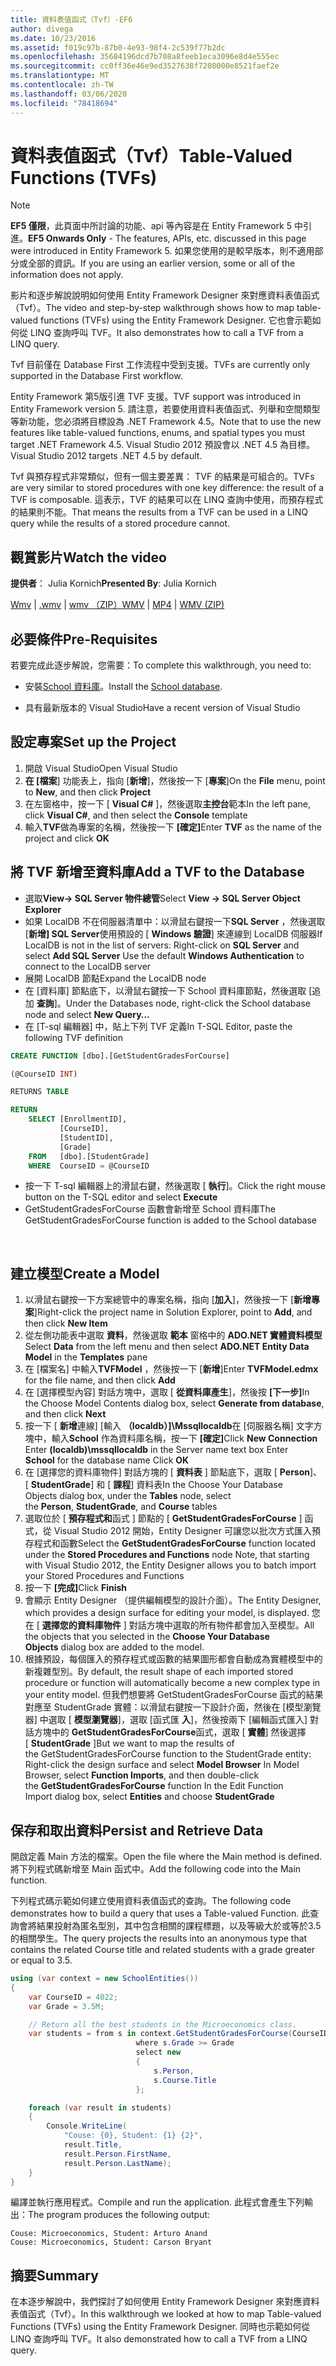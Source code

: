 ```yaml
---
title: 資料表值函式（Tvf）-EF6
author: divega
ms.date: 10/23/2016
ms.assetid: f019c97b-87b0-4e93-98f4-2c539f77b2dc
ms.openlocfilehash: 35684196dcd7b708a8feeb1eca3096e8d4e555ec
ms.sourcegitcommit: cc0ff36e46e9ed3527638f7208000e8521faef2e
ms.translationtype: MT
ms.contentlocale: zh-TW
ms.lasthandoff: 03/06/2020
ms.locfileid: "78418694"
---
```

# <a name="table-valued-functions-tvfs"></a><span data-ttu-id="90706-102">資料表值函式（Tvf）</span><span class="sxs-lookup"><span data-stu-id="90706-102">Table-Valued Functions (TVFs)</span></span>
> [!NOTE]
> <span data-ttu-id="90706-103">**EF5 僅限**，此頁面中所討論的功能、api 等內容是在 Entity Framework 5 中引進。</span><span class="sxs-lookup"><span data-stu-id="90706-103">**EF5 Onwards Only** - The features, APIs, etc. discussed in this page were introduced in Entity Framework 5.</span></span> <span data-ttu-id="90706-104">如果您使用的是較早版本，則不適用部分或全部的資訊。</span><span class="sxs-lookup"><span data-stu-id="90706-104">If you are using an earlier version, some or all of the information does not apply.</span></span>

<span data-ttu-id="90706-105">影片和逐步解說說明如何使用 Entity Framework Designer 來對應資料表值函式（Tvf）。</span><span class="sxs-lookup"><span data-stu-id="90706-105">The video and step-by-step walkthrough shows how to map table-valued functions (TVFs) using the Entity Framework Designer.</span></span> <span data-ttu-id="90706-106">它也會示範如何從 LINQ 查詢呼叫 TVF。</span><span class="sxs-lookup"><span data-stu-id="90706-106">It also demonstrates how to call a TVF from a LINQ query.</span></span>

<span data-ttu-id="90706-107">Tvf 目前僅在 Database First 工作流程中受到支援。</span><span class="sxs-lookup"><span data-stu-id="90706-107">TVFs are currently only supported in the Database First workflow.</span></span>

<span data-ttu-id="90706-108">Entity Framework 第5版引進 TVF 支援。</span><span class="sxs-lookup"><span data-stu-id="90706-108">TVF support was introduced in Entity Framework version 5.</span></span> <span data-ttu-id="90706-109">請注意，若要使用資料表值函式、列舉和空間類型等新功能，您必須將目標設為 .NET Framework 4.5。</span><span class="sxs-lookup"><span data-stu-id="90706-109">Note that to use the new features like table-valued functions, enums, and spatial types you must target .NET Framework 4.5.</span></span> <span data-ttu-id="90706-110">Visual Studio 2012 預設會以 .NET 4.5 為目標。</span><span class="sxs-lookup"><span data-stu-id="90706-110">Visual Studio 2012 targets .NET 4.5 by default.</span></span>

<span data-ttu-id="90706-111">Tvf 與預存程式非常類似，但有一個主要差異： TVF 的結果是可組合的。</span><span class="sxs-lookup"><span data-stu-id="90706-111">TVFs are very similar to stored procedures with one key difference: the result of a TVF is composable.</span></span> <span data-ttu-id="90706-112">這表示，TVF 的結果可以在 LINQ 查詢中使用，而預存程式的結果則不能。</span><span class="sxs-lookup"><span data-stu-id="90706-112">That means the results from a TVF can be used in a LINQ query while the results of a stored procedure cannot.</span></span>

## <a name="watch-the-video"></a><span data-ttu-id="90706-113">觀賞影片</span><span class="sxs-lookup"><span data-stu-id="90706-113">Watch the video</span></span>

<span data-ttu-id="90706-114">**提供者**： Julia Kornich</span><span class="sxs-lookup"><span data-stu-id="90706-114">**Presented By**: Julia Kornich</span></span>

<span data-ttu-id="90706-115">[Wmv](https://download.microsoft.com/download/6/0/A/60A6E474-5EF3-4E1E-B9EA-F51D2DDB446A/HDI-ITPro-MSDN-winvideo-tvf.wmv) | [.wmv](https://download.microsoft.com/download/6/0/A/60A6E474-5EF3-4E1E-B9EA-F51D2DDB446A/HDI-ITPro-MSDN-mp4video-tvf.m4v) | [wmv （ZIP）](https://download.microsoft.com/download/6/0/A/60A6E474-5EF3-4E1E-B9EA-F51D2DDB446A/HDI-ITPro-MSDN-winvideo-tvf.zip)</span><span class="sxs-lookup"><span data-stu-id="90706-115">[WMV](https://download.microsoft.com/download/6/0/A/60A6E474-5EF3-4E1E-B9EA-F51D2DDB446A/HDI-ITPro-MSDN-winvideo-tvf.wmv) | [MP4](https://download.microsoft.com/download/6/0/A/60A6E474-5EF3-4E1E-B9EA-F51D2DDB446A/HDI-ITPro-MSDN-mp4video-tvf.m4v) | [WMV (ZIP)](https://download.microsoft.com/download/6/0/A/60A6E474-5EF3-4E1E-B9EA-F51D2DDB446A/HDI-ITPro-MSDN-winvideo-tvf.zip)</span></span>

## <a name="pre-requisites"></a><span data-ttu-id="90706-116">必要條件</span><span class="sxs-lookup"><span data-stu-id="90706-116">Pre-Requisites</span></span>

<span data-ttu-id="90706-117">若要完成此逐步解說，您需要：</span><span class="sxs-lookup"><span data-stu-id="90706-117">To complete this walkthrough, you need to:</span></span>

- <span data-ttu-id="90706-118">安裝[School 資料庫](~/ef6/resources/school-database.md)。</span><span class="sxs-lookup"><span data-stu-id="90706-118">Install the [School database](~/ef6/resources/school-database.md).</span></span>

- <span data-ttu-id="90706-119">具有最新版本的 Visual Studio</span><span class="sxs-lookup"><span data-stu-id="90706-119">Have a recent version of Visual Studio</span></span>

## <a name="set-up-the-project"></a><span data-ttu-id="90706-120">設定專案</span><span class="sxs-lookup"><span data-stu-id="90706-120">Set up the Project</span></span>

1.  <span data-ttu-id="90706-121">開啟 Visual Studio</span><span class="sxs-lookup"><span data-stu-id="90706-121">Open Visual Studio</span></span>
2.  <span data-ttu-id="90706-122">**在 [檔案**] 功能表上，指向 [**新增**]，然後按一下 [**專案**]</span><span class="sxs-lookup"><span data-stu-id="90706-122">On the **File** menu, point to **New**, and then click **Project**</span></span>
3.  <span data-ttu-id="90706-123">在左窗格中，按一下 [ **Visual C\#** ]，然後選取**主控台**範本</span><span class="sxs-lookup"><span data-stu-id="90706-123">In the left pane, click **Visual C\#**, and then select the **Console** template</span></span>
4.  <span data-ttu-id="90706-124">輸入**TVF**做為專案的名稱，然後按一下 **[確定]**</span><span class="sxs-lookup"><span data-stu-id="90706-124">Enter **TVF** as the name of the project and click **OK**</span></span>

## <a name="add-a-tvf-to-the-database"></a><span data-ttu-id="90706-125">將 TVF 新增至資料庫</span><span class="sxs-lookup"><span data-stu-id="90706-125">Add a TVF to the Database</span></span>

-   <span data-ttu-id="90706-126">選取**View-&gt; SQL Server 物件總管**</span><span class="sxs-lookup"><span data-stu-id="90706-126">Select **View -&gt; SQL Server Object Explorer**</span></span>
-   <span data-ttu-id="90706-127">如果 LocalDB 不在伺服器清單中：以滑鼠右鍵按一下**SQL Server** ，然後選取 [**新增] SQL Server**使用預設的 [ **Windows 驗證**] 來連線到 LocalDB 伺服器</span><span class="sxs-lookup"><span data-stu-id="90706-127">If LocalDB is not in the list of servers: Right-click on **SQL Server** and select **Add SQL Server** Use the default **Windows Authentication** to connect to the LocalDB server</span></span>
-   <span data-ttu-id="90706-128">展開 LocalDB 節點</span><span class="sxs-lookup"><span data-stu-id="90706-128">Expand the LocalDB node</span></span>
-   <span data-ttu-id="90706-129">在 [資料庫] 節點底下，以滑鼠右鍵按一下 School 資料庫節點，然後選取 [追加 **查詢**]。</span><span class="sxs-lookup"><span data-stu-id="90706-129">Under the Databases node, right-click the School database node and select **New Query…**</span></span>
-   <span data-ttu-id="90706-130">在 [T-sql 編輯器] 中，貼上下列 TVF 定義</span><span class="sxs-lookup"><span data-stu-id="90706-130">In T-SQL Editor, paste the following TVF definition</span></span>

``` SQL
CREATE FUNCTION [dbo].[GetStudentGradesForCourse]

(@CourseID INT)

RETURNS TABLE

RETURN
    SELECT [EnrollmentID],
           [CourseID],
           [StudentID],
           [Grade]
    FROM   [dbo].[StudentGrade]
    WHERE  CourseID = @CourseID
```

-   <span data-ttu-id="90706-131">按一下 T-sql 編輯器上的滑鼠右鍵，然後選取 [ **執行**]。</span><span class="sxs-lookup"><span data-stu-id="90706-131">Click the right mouse button on the T-SQL editor and select **Execute**</span></span>
-   <span data-ttu-id="90706-132">GetStudentGradesForCourse 函數會新增至 School 資料庫</span><span class="sxs-lookup"><span data-stu-id="90706-132">The GetStudentGradesForCourse function is added to the School database</span></span>

 

## <a name="create-a-model"></a><span data-ttu-id="90706-133">建立模型</span><span class="sxs-lookup"><span data-stu-id="90706-133">Create a Model</span></span>

1.  <span data-ttu-id="90706-134">以滑鼠右鍵按一下方案總管中的專案名稱，指向 [**加入**]，然後按一下 [**新增專案**]</span><span class="sxs-lookup"><span data-stu-id="90706-134">Right-click the project name in Solution Explorer, point to **Add**, and then click **New Item**</span></span>
2.  <span data-ttu-id="90706-135">從左側功能表中選取 **資料**，然後選取 **範本** 窗格中的  **ADO.NET 實體資料模型**</span><span class="sxs-lookup"><span data-stu-id="90706-135">Select **Data** from the left menu and then select **ADO.NET Entity Data Model** in the **Templates** pane</span></span>
3.  <span data-ttu-id="90706-136">在 [檔案名] 中輸入**TVFModel** ，然後按一下 [**新增**]</span><span class="sxs-lookup"><span data-stu-id="90706-136">Enter **TVFModel.edmx** for the file name, and then click **Add**</span></span>
4.  <span data-ttu-id="90706-137">在 [選擇模型內容] 對話方塊中，選取 [ **從資料庫產生**]，然後按 **[下一步]**</span><span class="sxs-lookup"><span data-stu-id="90706-137">In the Choose Model Contents dialog box, select **Generate from database**, and then click **Next**</span></span>
5.  <span data-ttu-id="90706-138">按一下 [ **新增**連線] [輸入 **（localdb）]\\Mssqllocaldb**在 [伺服器名稱] 文字方塊中，輸入**School** 作為資料庫名稱，按一下 **[確定]**</span><span class="sxs-lookup"><span data-stu-id="90706-138">Click **New Connection** Enter **(localdb)\\mssqllocaldb** in the Server name text box Enter **School** for the database name Click **OK**</span></span>
6.  <span data-ttu-id="90706-139">在 [選擇您的資料庫物件] 對話方塊的 [ **資料表** ] 節點底下，選取 [ **Person**]、[ **StudentGrade**] 和 [ **課程**] 資料表</span><span class="sxs-lookup"><span data-stu-id="90706-139">In the Choose Your Database Objects dialog box, under the **Tables** node, select the **Person**, **StudentGrade**, and **Course** tables</span></span>
7.  <span data-ttu-id="90706-140">選取位於 [ **預存程式和**函式 ] 節點的 [ **GetStudentGradesForCourse** ] 函式，從 Visual Studio 2012 開始，Entity Designer 可讓您以批次方式匯入預存程式和函數</span><span class="sxs-lookup"><span data-stu-id="90706-140">Select the **GetStudentGradesForCourse** function located under the **Stored Procedures and Functions** node Note, that starting with Visual Studio 2012, the Entity Designer allows you to batch import your Stored Procedures and Functions</span></span>
8.  <span data-ttu-id="90706-141">按一下 **[完成]**</span><span class="sxs-lookup"><span data-stu-id="90706-141">Click **Finish**</span></span>
9.  <span data-ttu-id="90706-142">會顯示 Entity Designer （提供編輯模型的設計介面）。</span><span class="sxs-lookup"><span data-stu-id="90706-142">The Entity Designer, which provides a design surface for editing your model, is displayed.</span></span> <span data-ttu-id="90706-143">您在 [ **選擇您的資料庫物件** ] 對話方塊中選取的所有物件都會加入至模型。</span><span class="sxs-lookup"><span data-stu-id="90706-143">All the objects that you selected in the **Choose Your Database Objects** dialog box are added to the model.</span></span>
10. <span data-ttu-id="90706-144">根據預設，每個匯入的預存程式或函數的結果圖形都會自動成為實體模型中的新複雜型別。</span><span class="sxs-lookup"><span data-stu-id="90706-144">By default, the result shape of each imported stored procedure or function will automatically become a new complex type in your entity model.</span></span> <span data-ttu-id="90706-145">但我們想要將 GetStudentGradesForCourse 函式的結果對應至 StudentGrade 實體：以滑鼠右鍵按一下設計介面，然後在 [模型瀏覽器] 中選取 [ **模型瀏覽器**]，選取 [函式匯 **入**]，然後按兩下 [編輯函式匯入] 對話方塊中的 **GetStudentGradesForCourse**函式，選取 [ **實體**] 然後選擇 [ **StudentGrade** ]</span><span class="sxs-lookup"><span data-stu-id="90706-145">But we want to map the results of the GetStudentGradesForCourse function to the StudentGrade entity: Right-click the design surface and select **Model Browser** In Model Browser, select **Function Imports**, and then double-click the **GetStudentGradesForCourse** function In the Edit Function Import dialog box, select **Entities** and choose **StudentGrade**</span></span>

## <a name="persist-and-retrieve-data"></a><span data-ttu-id="90706-146">保存和取出資料</span><span class="sxs-lookup"><span data-stu-id="90706-146">Persist and Retrieve Data</span></span>

<span data-ttu-id="90706-147">開啟定義 Main 方法的檔案。</span><span class="sxs-lookup"><span data-stu-id="90706-147">Open the file where the Main method is defined.</span></span> <span data-ttu-id="90706-148">將下列程式碼新增至 Main 函式中。</span><span class="sxs-lookup"><span data-stu-id="90706-148">Add the following code into the Main function.</span></span>

<span data-ttu-id="90706-149">下列程式碼示範如何建立使用資料表值函式的查詢。</span><span class="sxs-lookup"><span data-stu-id="90706-149">The following code demonstrates how to build a query that uses a Table-valued Function.</span></span> <span data-ttu-id="90706-150">此查詢會將結果投射為匿名型別，其中包含相關的課程標題，以及等級大於或等於3.5 的相關學生。</span><span class="sxs-lookup"><span data-stu-id="90706-150">The query projects the results into an anonymous type that contains the related Course title and related students with a grade greater or equal to 3.5.</span></span>

``` csharp
using (var context = new SchoolEntities())
{
    var CourseID = 4022;
    var Grade = 3.5M;

    // Return all the best students in the Microeconomics class.
    var students = from s in context.GetStudentGradesForCourse(CourseID)
                            where s.Grade >= Grade
                            select new
                            {
                                s.Person,
                                s.Course.Title
                            };

    foreach (var result in students)
    {
        Console.WriteLine(
            "Couse: {0}, Student: {1} {2}",
            result.Title,  
            result.Person.FirstName,  
            result.Person.LastName);
    }
}
```

<span data-ttu-id="90706-151">編譯並執行應用程式。</span><span class="sxs-lookup"><span data-stu-id="90706-151">Compile and run the application.</span></span> <span data-ttu-id="90706-152">此程式會產生下列輸出：</span><span class="sxs-lookup"><span data-stu-id="90706-152">The program produces the following output:</span></span>

```console
Couse: Microeconomics, Student: Arturo Anand
Couse: Microeconomics, Student: Carson Bryant
```

## <a name="summary"></a><span data-ttu-id="90706-153">摘要</span><span class="sxs-lookup"><span data-stu-id="90706-153">Summary</span></span>

<span data-ttu-id="90706-154">在本逐步解說中，我們探討了如何使用 Entity Framework Designer 來對應資料表值函式（Tvf）。</span><span class="sxs-lookup"><span data-stu-id="90706-154">In this walkthrough we looked at how to map Table-valued Functions (TVFs) using the Entity Framework Designer.</span></span> <span data-ttu-id="90706-155">同時也示範如何從 LINQ 查詢呼叫 TVF。</span><span class="sxs-lookup"><span data-stu-id="90706-155">It also demonstrated how to call a TVF from a LINQ query.</span></span>
